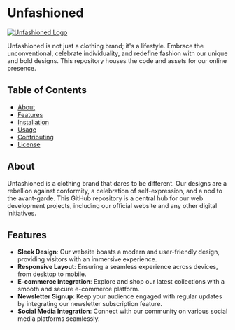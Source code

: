 # Unfashioned

[![Unfashioned Logo](link/to/logo.png)]([https://www.yourclothingbrandwebsite.com](https://unfashioned.vercel.app/))

Unfashioned is not just a clothing brand; it's a lifestyle. Embrace the unconventional, celebrate individuality, and redefine fashion with our unique and bold designs. This repository houses the code and assets for our online presence.

## Table of Contents

- [About](#about)
- [Features](#features)
- [Installation](#installation)
- [Usage](#usage)
- [Contributing](#contributing)
- [License](#license)

## About

Unfashioned is a clothing brand that dares to be different. Our designs are a rebellion against conformity, a celebration of self-expression, and a nod to the avant-garde. This GitHub repository is a central hub for our web development projects, including our official website and any other digital initiatives.

## Features

- **Sleek Design**: Our website boasts a modern and user-friendly design, providing visitors with an immersive experience.
- **Responsive Layout**: Ensuring a seamless experience across devices, from desktop to mobile.
- **E-commerce Integration**: Explore and shop our latest collections with a smooth and secure e-commerce platform.
- **Newsletter Signup**: Keep your audience engaged with regular updates by integrating our newsletter subscription feature.
- **Social Media Integration**: Connect with our community on various social media platforms seamlessly.
